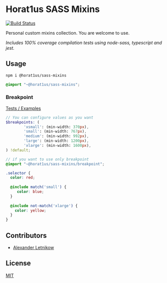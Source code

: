# Horat1us SASS Mixins
[![Build Status](https://travis-ci.org/Horat1us/sass-mixins.svg?branch=master)](https://travis-ci.org/Horat1us/sass-mixins)

Personal custom mixins collection. You are welcome to use.

*Includes 100% coverage compilation tests using node-sass, typescript and jest.*

## Usage
```bash
npm i @horat1us/sass-mixins
```
```scss
@import "~@horat1us/sass-mixins";
```

### Breakpoint
[Tests / Examples](./tests/breakpoint.test.ts)

```scss
// You can configure values as you want
$breakpoints: (
        'xsmall': (min-width: 370px),
        'small': (min-width: 767px),
        'medium': (min-width: 992px),
        'large': (min-width: 1200px),
        'xlarge': (min-width: 1600px),
) !default;

// if you want to use only breakpoint
@import "~@horat1us/sass-mixins/breakpoint";

.selector {
  color: red;
    
  @include match('small') {
     color: blue;
  }
  
  @include not-match('xlarge') {
    color: yellow;
  }
}
```

## Contributors
- [Alexander Letnikow](mailto:reclamme@gmail.com)

## License 
[MIT](./LICENSE)

